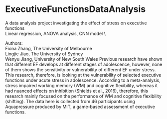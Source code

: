 # ExecutiveFunctionsDataAnalysis
A data analysis project investigating the effect of stress on executive functions \
Linear regression, ANOVA analysis, CNN model \

Authors: \
Fiona Zhang, The University of Melbourne \
Lingjie Jiao, The University of Sydney \
Wenyu Jiang, University of New South Wales
Previous research have shown that different EF develops at different stages of adolescence, however, none of them shows the sensitivity or vulnerability of different EF under stress. This research, therefore, is looking at the vulnerability of selected executive functions under acute stress in adolescence. According to a meta-analysis, stress impaired working memory (WM) and cognitive flexibility, whereas it had nuanced effects on inhibition (Shields et al., 2016), therefore, this research mainly focused on the performance of WM and cognitive flexibility (shifting). The data here is collected from 46 participants using Aquapressure produced by MIT, a game-based assessment of executive functions.

